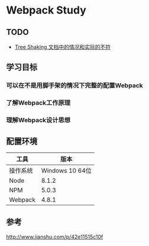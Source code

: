# Webpack Study

## TODO
* [Tree Shaking 文档中的情况和实际的不符](https://webpack.js.org/guides/tree-shaking/)


## 学习目标
### 可以在不是用脚手架的情况下完整的配置Webpack

### 了解Webpack工作原理

### 理解Webpack设计思想


## 配置环境
工具 | 版本
--|--
操作系统 | Windows 10 64位
Node | 8.1.2
NPM | 5.0.3
Webpack | 4.8.1






## 参考
http://www.jianshu.com/p/42e11515c10f
